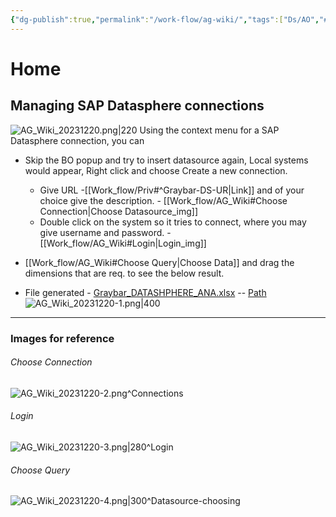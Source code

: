 ```yaml
---
{"dg-publish":true,"permalink":"/work-flow/ag-wiki/","tags":["Ds/AO","#Vercel_p","gardenEntry"]}
---
```


# Home
## Managing SAP Datasphere connections

![AG_Wiki_20231220.png|220](/img/user/Images/AG_Wiki_20231220.png)
Using the context menu for a SAP Datasphere connection, you can

- Skip the BO popup and try to insert datasource again, Local systems would appear, Right click and choose Create a new connection.
	- Give URL -[[Work_flow/Priv#^Graybar-DS-UR\|Link]] and of your choice give the description. - [[Work_flow/AG_Wiki#Choose Connection\|Choose Datasource_img]]
	- Double click on the system so it tries to connect, where you may give username and password. - [[Work_flow/AG_Wiki#Login\|Login_img]]

- [[Work_flow/AG_Wiki#Choose Query\|Choose Data]] and drag the dimensions that are req. to see the below result.
- File generated - [Graybar_DATASHPHERE_ANA.xlsx](file:///C:/Users/anujgarg8/Documents/GrayBar/Graybar_DATASHPHERE_ANA.xlsx) -- [Path](file:///C:/Users/anujgarg8/Documents/GrayBar/) <BR>
![AG_Wiki_20231220-1.png|400](/img/user/Images/AG_Wiki_20231220-1.png)



---
### Images for reference
###### Choose Connection

![AG_Wiki_20231220-2.png](/img/user/Images/AG_Wiki_20231220-2.png)^Connections

###### Login
![AG_Wiki_20231220-3.png|280](/img/user/Images/AG_Wiki_20231220-3.png)^Login

###### Choose Query
![AG_Wiki_20231220-4.png|300](/img/user/Images/AG_Wiki_20231220-4.png)^Datasource-choosing




